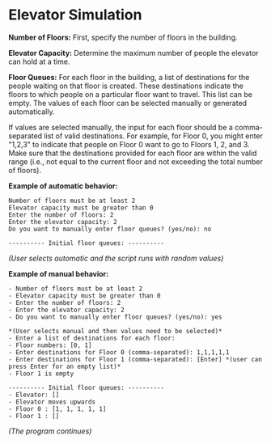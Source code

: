 # Elevator Simulation

**Number of Floors:** First, specify the number of floors in the building.

**Elevator Capacity:** Determine the maximum number of people the elevator can hold at a time.

**Floor Queues:** For each floor in the building, a list of destinations for the people waiting on that floor is created. These destinations indicate the floors to which people on a particular floor want to travel. This list can be empty. The values of each floor can be selected manually or generated automatically.

If values are selected manually, the input for each floor should be a comma-separated list of valid destinations. For example, for Floor 0, you might enter "1,2,3" to indicate that people on Floor 0 want to go to Floors 1, 2, and 3. Make sure that the destinations provided for each floor are within the valid range (i.e., not equal to the current floor and not exceeding the total number of floors).

**Example of automatic behavior:**

```plaintext
Number of floors must be at least 2
Elevator capacity must be greater than 0
Enter the number of floors: 2
Enter the elevator capacity: 2
Do you want to manually enter floor queues? (yes/no): no

---------- Initial floor queues: ----------
```

*(User selects automatic and the script runs with random values)*

**Example of manual behavior:**
```plaintext
- Number of floors must be at least 2
- Elevator capacity must be greater than 0
- Enter the number of floors: 2
- Enter the elevator capacity: 2
- Do you want to manually enter floor queues? (yes/no): yes

*(User selects manual and then values need to be selected)*
- Enter a list of destinations for each floor:
- Floor numbers: [0, 1]
- Enter destinations for Floor 0 (comma-separated): 1,1,1,1,1
- Enter destinations for Floor 1 (comma-separated): [Enter] *(user can press Enter for an empty list)*
- Floor 1 is empty

---------- Initial floor queues: ----------
- Elevator: []
- Elevator moves upwards
- Floor 0 : [1, 1, 1, 1, 1]
- Floor 1 : []
```
*(The program continues)*
